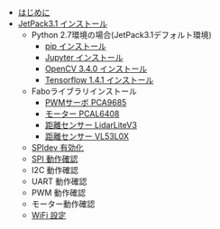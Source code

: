 
* [はじめに](README.md)
* [JetPack3.1 インストール](JetPack3.1/jetpack3.1.md)
  * Python 2.7環境の場合(JetPack3.1デフォルト環境)
    * [pip インストール](JetPack3.1/python2.7/pip.md)
    * [Jupyter インストール](JetPack3.1/python2.7/jupyter.md)
    * [OpenCV 3.4.0 インストール](JetPack3.1/python2.7/opencv3.4.0.md)
    * [Tensorflow 1.4.1 インストール](JetPack3.1/python2.7/tensorflow1.4.1.md)
  * Faboライブラリインストール
    * [PWMサーボ PCA9685](JetPack3.1/libfabo/pca9685.md)
    * [モーター PCAL6408](JetPack3.1/libfabo/pcal6408.md)
    * [距離センサー LidarLiteV3](JetPack3.1/libfabo/lidarlitev3.md)
    * [距離センサー VL53L0X](JetPack3.1/libfabo/vl53l0x.md)
  * [SPIdev 有効化](JetPack3.1/spidev.md)
  * [SPI 動作確認](JetPack3.1/spi.md)
  * I2C 動作確認
  * UART 動作確認
  * PWM 動作確認
  * モーター動作確認
  * [WiFi 設定](JetPack3.1/wifi.md)

